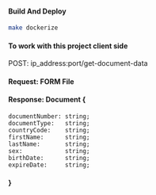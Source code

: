 #### Build And Deploy
```sh
make dockerize
```

#### To work with this project client side
POST: ip_address:port/get-document-data

#### Request: FORM File

#### Response: Document {
	documentNumber: string;
	documentType:   string;
	countryCode:    string;
	firstName:      string;
	lastName:       string;
	sex:            string;
	birthDate:      string;
	expireDate:     string;
#### }
